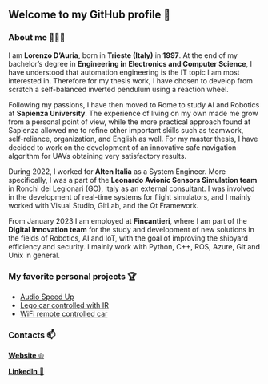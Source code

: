 ## Welcome to my GitHub profile 👋

### About me 👨🏻‍💻

I am **Lorenzo D’Auria**, born in **Trieste (Italy)** in **1997**. At the end of my bachelor’s degree in **Engineering in Electronics and Computer Science**, I have understood that automation engineering is the IT topic I am most interested in. Therefore for my thesis work, I have chosen to develop from scratch a self-balanced inverted pendulum using a reaction wheel.

Following my passions, I have then moved to Rome to study AI and Robotics at **Sapienza University**. The experience of living on my own made me grow from a personal point of view, while the more practical approach found at Sapienza allowed me to refine other important skills such as teamwork, self-reliance, organization, and English as well. For my master thesis, I have decided to work on the development of an innovative safe navigation algorithm for UAVs obtaining very satisfactory results.

During 2022, I worked for **Alten Italia** as a System Engineer. More specifically, I was a part of the **Leonardo Avionic Sensors Simulation team** in Ronchi dei Legionari (GO), Italy as an external consultant. I was involved in the development of real-time systems for flight simulators, and I mainly worked with Visual Studio, GitLab, and the Qt Framework.

From January 2023 I am employed at **Fincantieri**, where I am part of the **Digital Innovation team** for the study and development of new solutions in the fields of Robotics, AI and IoT, with the goal of improving the shipyard efficiency and security. I mainly work with Python, C++, ROS, Azure, Git and Unix in general.

### My favorite personal projects 🏆

- [Audio Speed Up](https://github.com/lodauria/AudioSpeedUp)
- [Lego car controlled with IR](https://github.com/lodauria/IRCar_Lego_Arduino)
- [WiFi remote controlled car](https://github.com/lodauria/WiFi_RC_Car)

### Contacts 📫

[**Website** 🌐](https://lodauria.github.io)

[**LinkedIn** 👔](https://www.linkedin.com/in/lorenzodauria/)
